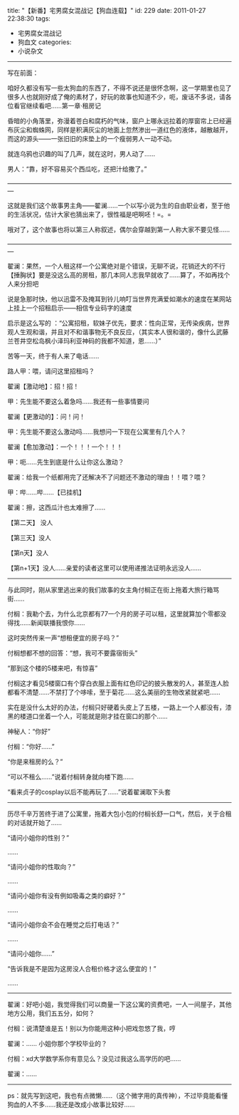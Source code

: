 title: "【新番】宅男腐女混战记【狗血连载】"
id: 229
date: 2011-01-27 22:38:30
tags: 
- 宅男腐女混战记
- 狗血文
categories: 
- 小说杂文
---

写在前面：

咱好久都没有写一些太狗血的东西了，不得不说还是很怀念啊，这一学期里也见了很多人也就刚好成了俺的素材了，好玩的故事也知道不少，呃，废话不多说，请各位看官继续看吧……<!--more-->第一章·租房记

昏暗的小角落里，弥漫着苍白和腐朽的气味，窗户上哪永远拉着的厚窗帘上已经遍布灰尘和蜘蛛网，同样是积满灰尘的地面上忽然渗出一道红色的液体，越散越开，而这的源头——一张旧旧的床垫上的一个瘦弱男人一动不动。

就连乌鸦也识趣的叫了几声，就在这时，男人动了……

男人：“靠，好不容易买个西瓜吃，还把汁给撒了。”

—————————————————————————————————————

这就是我们这个故事男主角——翟澜……一个以写小说为生的自由职业者，至于他的生活状况，估计大家也猜出来了，很性福是吧啊呸！=。=

哦对了，这个故事也将以第三人称叙述，偶尔会穿越到第一人称大家不要见怪……

—————————————————————————————————————

翟澜：果然，一个人租这样一个公寓绝对是个错误，无聊不说，花销还大的不行【捶胸状】要是没这么高的房租，那几本同人志我早就收了……算了，不如再找个人来分担吧

说是急那时快，他以迅雷不及掩耳到铃儿响叮当世界充满爱如潮水的速度在某网站上挂上一个招租启示——相信专业码字的速度

启示是这么写的 ：“公寓招租，软妹子优先，要求：性向正常，无传染疾病，世界观人生观和谐，并且对不和谐事物无不良反应，（其实本人很和谐的，像什么武藤兰苍井空松岛枫小泽玛利亚神码的我都不知道，恩……）”

苦等一天，终于有人来了电话……

路人甲：喂，请问这里招租吗？

翟澜【激动地】：招！招！

甲：先生能不要这么着急吗……我还有一些事情要问

翟澜【更激动的】：问！问！

甲：先生能不要这么激动吗……我想问一下现在公寓里有几个人？

翟澜【愈加激动】：一个！！！一个！！！

甲：呃……先生到底是什么让你这么激动？

翟澜：给我一个纸都用完了还解决不了问题还不激动的理由！！喂？喂？

甲：哔……哔……【已挂机】

翟澜：擦，这西瓜汁也太难擦了……

【第二天】 没人

【第三天】没人

【第n天】没人

【第n+1天】没人……亲爱的读者这里可以使用递推法证明永远没人……

---------------------------------------------------------

与此同时，刚从家里逃出来的我们故事的女主角付榈正在街上拖着大旅行箱骂街……

付榈：我勒个去，为什么北京都有77一个月的房子可以租，这里就算加个零都没得找……新闻联播我恨你……

这时突然传来一声“想租便宜的房子吗？”

付榈想都不想的回答：“想，我可不要露宿街头”

“那到这个楼的5楼来吧，有惊喜”

付榈这才看见5楼窗口有个穿白衣服上面有红色印记的披头散发的人，甚至连人脸都看不清楚……不禁打了个哆嗦，至于菊花……这么美丽的生物改紧就紧吧……

实在是没什么太好的办法，付榈只好硬着头皮上了五楼，一路上一个人都没有，漆黑的楼道口坐着一个人，可能就是刚才挂在窗口的那个……

神秘人：“你好”

付榈：“你好……”

“你是来租房的么？”

“可以不租么……”说着付榈转身就向楼下跑……

“看来贞子的cosplay以后不能再玩了……”说着翟澜取下头套

-------------------------------------------------------------------

历尽千辛万苦终于进了公寓里，拖着大包小包的付榈长舒一口气，然后，关于合租的对话就开始了……

“请问小姐你的性别？”

……

“请问小姐你的性取向？”

……

“请问小姐你有没有例如吸毒之类的癖好？”

……

“请问小姐你会不会在睡觉之后打电话？”

……

“请问小姐你……”

“告诉我是不是因为这房没人合租价格才这么便宜的！”

……

------------------------------------------------------

翟澜：好吧小姐，我觉得我们可以商量一下这公寓的资费吧，一人一间屋子，其他地方公用，我们五五分，如何？

付榈：说清楚谁是五！别以为你能用这种小把戏忽悠了我，哼

翟澜：…… 小姐你那个学校毕业的？

付榈：xd大学数学系你有意见么？没见过我这么高学历的吧……

翟澜：……

----------------------------------------------------------

ps：就先写到这吧，我也有点微懒……（这个微字用的真传神），不过毕竟能看懂狗血的人不多……我还是改成小故事比较好……